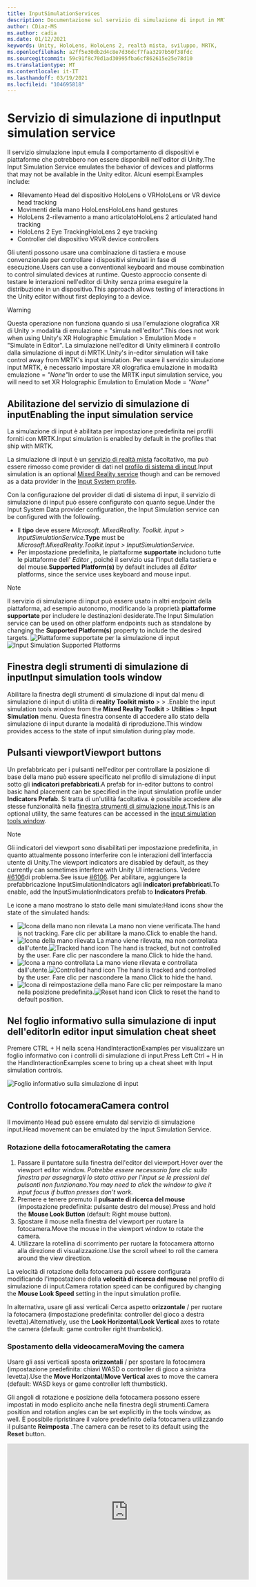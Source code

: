 ```yaml
---
title: InputSimulationServices
description: Documentazione sul servizio di simulazione di input in MRTK
author: CDiaz-MS
ms.author: cadia
ms.date: 01/12/2021
keywords: Unity, HoloLens, HoloLens 2, realtà mista, sviluppo, MRTK,
ms.openlocfilehash: a2ff5e30db2d4c8e7d36dcf7faa3297b50f38fdc
ms.sourcegitcommit: 59c91f8c70d1ad30995fba6cf862615e25e78d10
ms.translationtype: MT
ms.contentlocale: it-IT
ms.lasthandoff: 03/19/2021
ms.locfileid: "104695818"
---
```

# <a name="input-simulation-service"></a><span data-ttu-id="9c727-104">Servizio di simulazione di input</span><span class="sxs-lookup"><span data-stu-id="9c727-104">Input simulation service</span></span>

<span data-ttu-id="9c727-105">Il servizio simulazione input emula il comportamento di dispositivi e piattaforme che potrebbero non essere disponibili nell'editor di Unity.</span><span class="sxs-lookup"><span data-stu-id="9c727-105">The Input Simulation Service emulates the behavior of devices and platforms that may not be available in the Unity editor.</span></span> <span data-ttu-id="9c727-106">Alcuni esempi:</span><span class="sxs-lookup"><span data-stu-id="9c727-106">Examples include:</span></span>

* <span data-ttu-id="9c727-107">Rilevamento Head del dispositivo HoloLens o VR</span><span class="sxs-lookup"><span data-stu-id="9c727-107">HoloLens or VR device head tracking</span></span>
* <span data-ttu-id="9c727-108">Movimenti della mano HoloLens</span><span class="sxs-lookup"><span data-stu-id="9c727-108">HoloLens hand gestures</span></span>
* <span data-ttu-id="9c727-109">HoloLens 2-rilevamento a mano articolato</span><span class="sxs-lookup"><span data-stu-id="9c727-109">HoloLens 2 articulated hand tracking</span></span>
* <span data-ttu-id="9c727-110">HoloLens 2 Eye Tracking</span><span class="sxs-lookup"><span data-stu-id="9c727-110">HoloLens 2 eye tracking</span></span>
* <span data-ttu-id="9c727-111">Controller del dispositivo VR</span><span class="sxs-lookup"><span data-stu-id="9c727-111">VR device controllers</span></span>

<span data-ttu-id="9c727-112">Gli utenti possono usare una combinazione di tastiera e mouse convenzionale per controllare i dispositivi simulati in fase di esecuzione.</span><span class="sxs-lookup"><span data-stu-id="9c727-112">Users can use a conventional keyboard and mouse combination to control simulated devices at runtime.</span></span> <span data-ttu-id="9c727-113">Questo approccio consente di testare le interazioni nell'editor di Unity senza prima eseguire la distribuzione in un dispositivo.</span><span class="sxs-lookup"><span data-stu-id="9c727-113">This approach allows testing of interactions in the Unity editor without first deploying to a device.</span></span>

> [!WARNING]
> <span data-ttu-id="9c727-114">Questa operazione non funziona quando si usa l'emulazione olografica XR di Unity > modalità di emulazione = "simula nell'editor".</span><span class="sxs-lookup"><span data-stu-id="9c727-114">This does not work when using Unity's XR Holographic Emulation > Emulation Mode = "Simulate in Editor".</span></span> <span data-ttu-id="9c727-115">La simulazione nell'editor di Unity eliminerà il controllo dalla simulazione di input di MRTK.</span><span class="sxs-lookup"><span data-stu-id="9c727-115">Unity's in-editor simulation will take control away from MRTK's input simulation.</span></span> <span data-ttu-id="9c727-116">Per usare il servizio simulazione input MRTK, è necessario impostare XR olografica emulazione in modalità emulazione = *"None"*</span><span class="sxs-lookup"><span data-stu-id="9c727-116">In order to use the MRTK input simulation service, you will need to set XR Holographic Emulation to Emulation Mode = *"None"*</span></span>

## <a name="enabling-the-input-simulation-service"></a><span data-ttu-id="9c727-117">Abilitazione del servizio di simulazione di input</span><span class="sxs-lookup"><span data-stu-id="9c727-117">Enabling the input simulation service</span></span>

<span data-ttu-id="9c727-118">La simulazione di input è abilitata per impostazione predefinita nei profili forniti con MRTK.</span><span class="sxs-lookup"><span data-stu-id="9c727-118">Input simulation is enabled by default in the profiles that ship with MRTK.</span></span>

<span data-ttu-id="9c727-119">La simulazione di input è un [servizio di realtà mista](../../architecture/MixedRealityServices.md) facoltativo, ma può essere rimosso come provider di dati nel [profilo di sistema di input](../input/InputProviders.md).</span><span class="sxs-lookup"><span data-stu-id="9c727-119">Input simulation is an optional [Mixed Reality service](../../architecture/MixedRealityServices.md) though and can be removed as a data provider in the [Input System profile](../input/InputProviders.md).</span></span>

<span data-ttu-id="9c727-120">Con la configurazione del provider di dati di sistema di input, il servizio di simulazione di input può essere configurato con quanto segue.</span><span class="sxs-lookup"><span data-stu-id="9c727-120">Under the Input System Data provider configuration, the Input Simulation service can be configured with the following.</span></span>

* <span data-ttu-id="9c727-121">Il **tipo** deve essere *Microsoft. MixedReality. Toolkit. input > InputSimulationService*.</span><span class="sxs-lookup"><span data-stu-id="9c727-121">**Type** must be *Microsoft.MixedReality.Toolkit.Input > InputSimulationService*.</span></span>
* <span data-ttu-id="9c727-122">Per impostazione predefinita, le piattaforme **supportate** includono tutte le piattaforme dell' *Editor* , poiché il servizio usa l'input della tastiera e del mouse.</span><span class="sxs-lookup"><span data-stu-id="9c727-122">**Supported Platform(s)** by default includes all *Editor* platforms, since the service uses keyboard and mouse input.</span></span>

> [!NOTE]
> <span data-ttu-id="9c727-123">Il servizio di simulazione di input può essere usato in altri endpoint della piattaforma, ad esempio autonomo, modificando la proprietà **piattaforme supportate** per includere le destinazioni desiderate.</span><span class="sxs-lookup"><span data-stu-id="9c727-123">The Input Simulation service can be used on other platform endpoints such as standalone by changing the **Supported Platform(s)** property to include the desired targets.</span></span>
> <span data-ttu-id="9c727-124">![Piattaforme supportate per la simulazione di input](../images/input-simulation/InputSimulationSupportedPlatforms.gif)</span><span class="sxs-lookup"><span data-stu-id="9c727-124">![Input Simulation Supported Platforms](../images/input-simulation/InputSimulationSupportedPlatforms.gif)</span></span>

## <a name="input-simulation-tools-window"></a><span data-ttu-id="9c727-125">Finestra degli strumenti di simulazione di input</span><span class="sxs-lookup"><span data-stu-id="9c727-125">Input simulation tools window</span></span>

<span data-ttu-id="9c727-126">Abilitare la finestra degli strumenti di simulazione di input dal menu di simulazione di input di utilità di **reality Toolkit misto**  >    >   .</span><span class="sxs-lookup"><span data-stu-id="9c727-126">Enable the input simulation tools window from the  **Mixed Reality Toolkit** > **Utilities** > **Input Simulation** menu.</span></span> <span data-ttu-id="9c727-127">Questa finestra consente di accedere allo stato della simulazione di input durante la modalità di riproduzione.</span><span class="sxs-lookup"><span data-stu-id="9c727-127">This window provides access to the state of input simulation during play mode.</span></span>

## <a name="viewport-buttons"></a><span data-ttu-id="9c727-128">Pulsanti viewport</span><span class="sxs-lookup"><span data-stu-id="9c727-128">Viewport buttons</span></span>

<span data-ttu-id="9c727-129">Un prefabbricato per i pulsanti nell'editor per controllare la posizione di base della mano può essere specificato nel profilo di simulazione di input sotto gli **indicatori prefabbricati**.</span><span class="sxs-lookup"><span data-stu-id="9c727-129">A prefab for in-editor buttons to control basic hand placement can be specified in the input simulation profile under **Indicators Prefab**.</span></span> <span data-ttu-id="9c727-130">Si tratta di un'utilità facoltativa. è possibile accedere alle stesse funzionalità nella [finestra strumenti di simulazione input](#input-simulation-tools-window).</span><span class="sxs-lookup"><span data-stu-id="9c727-130">This is an optional utility, the same features can be accessed in the [input simulation tools window](#input-simulation-tools-window).</span></span>

> [!NOTE]
> <span data-ttu-id="9c727-131">Gli indicatori del viewport sono disabilitati per impostazione predefinita, in quanto attualmente possono interferire con le interazioni dell'interfaccia utente di Unity.</span><span class="sxs-lookup"><span data-stu-id="9c727-131">The viewport indicators are disabled by default, as they currently can sometimes interfere with Unity UI interactions.</span></span> <span data-ttu-id="9c727-132">Vedere [#6106](https://github.com/microsoft/MixedRealityToolkit-Unity/issues/6106)di problema.</span><span class="sxs-lookup"><span data-stu-id="9c727-132">See issue [#6106](https://github.com/microsoft/MixedRealityToolkit-Unity/issues/6106).</span></span> <span data-ttu-id="9c727-133">Per abilitare, aggiungere la prefabbricazione InputSimulationIndicators agli **indicatori prefabbricati**.</span><span class="sxs-lookup"><span data-stu-id="9c727-133">To enable, add the InputSimulationIndicators prefab to **Indicators Prefab**.</span></span>

<span data-ttu-id="9c727-134">Le icone a mano mostrano lo stato delle mani simulate:</span><span class="sxs-lookup"><span data-stu-id="9c727-134">Hand icons show the state of the simulated hands:</span></span>

* ![Icona della mano non rilevata](../images/input-simulation/MRTK_InputSimulation_HandIndicator_Untracked.png) <span data-ttu-id="9c727-136">La mano non viene verificata.</span><span class="sxs-lookup"><span data-stu-id="9c727-136">The hand is not tracking.</span></span> <span data-ttu-id="9c727-137">Fare clic per abilitare la mano.</span><span class="sxs-lookup"><span data-stu-id="9c727-137">Click to enable the hand.</span></span>
* <span data-ttu-id="9c727-138">![Icona della mano rilevata](../images/input-simulation/MRTK_InputSimulation_HandIndicator_Tracked.png "Icona della mano rilevata") La mano viene rilevata, ma non controllata dall'utente.</span><span class="sxs-lookup"><span data-stu-id="9c727-138">![Tracked hand icon](../images/input-simulation/MRTK_InputSimulation_HandIndicator_Tracked.png "Tracked hand icon") The hand is tracked, but not controlled by the user.</span></span> <span data-ttu-id="9c727-139">Fare clic per nascondere la mano.</span><span class="sxs-lookup"><span data-stu-id="9c727-139">Click to hide the hand.</span></span>
* <span data-ttu-id="9c727-140">![Icona a mano controllata](../images/input-simulation/MRTK_InputSimulation_HandIndicator_Controlled.png "Icona a mano controllata") La mano viene rilevata e controllata dall'utente.</span><span class="sxs-lookup"><span data-stu-id="9c727-140">![Controlled hand icon](../images/input-simulation/MRTK_InputSimulation_HandIndicator_Controlled.png "Controlled hand icon") The hand is tracked and controlled by the user.</span></span> <span data-ttu-id="9c727-141">Fare clic per nascondere la mano.</span><span class="sxs-lookup"><span data-stu-id="9c727-141">Click to hide the hand.</span></span>
* <span data-ttu-id="9c727-142">![Icona di reimpostazione della mano](../images/input-simulation/MRTK_InputSimulation_HandIndicator_Reset.png "Icona di reimpostazione della mano") Fare clic per reimpostare la mano nella posizione predefinita.</span><span class="sxs-lookup"><span data-stu-id="9c727-142">![Reset hand icon](../images/input-simulation/MRTK_InputSimulation_HandIndicator_Reset.png "Reset hand icon") Click to reset the hand to default position.</span></span>

## <a name="in-editor-input-simulation-cheat-sheet"></a><span data-ttu-id="9c727-143">Nel foglio informativo sulla simulazione di input dell'editor</span><span class="sxs-lookup"><span data-stu-id="9c727-143">In editor input simulation cheat sheet</span></span>

<span data-ttu-id="9c727-144">Premere CTRL + H nella scena HandInteractionExamples per visualizzare un foglio informativo con i controlli di simulazione di input.</span><span class="sxs-lookup"><span data-stu-id="9c727-144">Press Left Ctrl + H in the HandInteractionExamples scene to bring up a cheat sheet with Input simulation controls.</span></span>

![Foglio informativo sulla simulazione di input](https://user-images.githubusercontent.com/39840334/86066480-13637f00-ba27-11ea-8814-d222d548f684.gif)

## <a name="camera-control"></a><span data-ttu-id="9c727-146">Controllo fotocamera</span><span class="sxs-lookup"><span data-stu-id="9c727-146">Camera control</span></span>

<span data-ttu-id="9c727-147">Il movimento Head può essere emulato dal servizio di simulazione input.</span><span class="sxs-lookup"><span data-stu-id="9c727-147">Head movement can be emulated by the Input Simulation Service.</span></span>

### <a name="rotating-the-camera"></a><span data-ttu-id="9c727-148">Rotazione della fotocamera</span><span class="sxs-lookup"><span data-stu-id="9c727-148">Rotating the camera</span></span>

1. <span data-ttu-id="9c727-149">Passare il puntatore sulla finestra dell'editor del viewport.</span><span class="sxs-lookup"><span data-stu-id="9c727-149">Hover over the viewport editor window.</span></span>
    <span data-ttu-id="9c727-150">*Potrebbe essere necessario fare clic sulla finestra per assegnargli lo stato attivo per l'input se le pressioni dei pulsanti non funzionano.*</span><span class="sxs-lookup"><span data-stu-id="9c727-150">*You may need to click the window to give it input focus if button presses don't work.*</span></span>
1. <span data-ttu-id="9c727-151">Premere e tenere premuto il **pulsante di ricerca del mouse** (impostazione predefinita: pulsante destro del mouse).</span><span class="sxs-lookup"><span data-stu-id="9c727-151">Press and hold the **Mouse Look Button** (default: Right mouse button).</span></span>
1. <span data-ttu-id="9c727-152">Spostare il mouse nella finestra del viewport per ruotare la fotocamera.</span><span class="sxs-lookup"><span data-stu-id="9c727-152">Move the mouse in the viewport window to rotate the camera.</span></span>
1. <span data-ttu-id="9c727-153">Utilizzare la rotellina di scorrimento per ruotare la fotocamera attorno alla direzione di visualizzazione.</span><span class="sxs-lookup"><span data-stu-id="9c727-153">Use the scroll wheel to roll the camera around the view direction.</span></span>

<span data-ttu-id="9c727-154">La velocità di rotazione della fotocamera può essere configurata modificando l'impostazione della **velocità di ricerca del mouse** nel profilo di simulazione di input.</span><span class="sxs-lookup"><span data-stu-id="9c727-154">Camera rotation speed can be configured by changing the **Mouse Look Speed** setting in the input simulation profile.</span></span>

<span data-ttu-id="9c727-155">In alternativa, usare gli assi verticali Cerca aspetto **orizzontale** /  per ruotare la fotocamera (impostazione predefinita: controller del gioco a destra levetta).</span><span class="sxs-lookup"><span data-stu-id="9c727-155">Alternatively, use the **Look Horizontal**/**Look Vertical** axes to rotate the camera (default: game controller right thumbstick).</span></span>

### <a name="moving-the-camera"></a><span data-ttu-id="9c727-156">Spostamento della videocamera</span><span class="sxs-lookup"><span data-stu-id="9c727-156">Moving the camera</span></span>

<span data-ttu-id="9c727-157">Usare gli assi verticali sposta **orizzontali** /  per spostare la fotocamera (impostazione predefinita: chiavi WASD o controller di gioco a sinistra levetta).</span><span class="sxs-lookup"><span data-stu-id="9c727-157">Use the **Move Horizontal**/**Move Vertical** axes to move the camera (default: WASD keys or game controller left thumbstick).</span></span>

<span data-ttu-id="9c727-158">Gli angoli di rotazione e posizione della fotocamera possono essere impostati in modo esplicito anche nella finestra degli strumenti.</span><span class="sxs-lookup"><span data-stu-id="9c727-158">Camera position and rotation angles can be set explicitly in the tools window, as well.</span></span> <span data-ttu-id="9c727-159">È possibile ripristinare il valore predefinito della fotocamera utilizzando il pulsante **Reimposta** .</span><span class="sxs-lookup"><span data-stu-id="9c727-159">The camera can be reset to its default using the **Reset** button.</span></span>

<iframe width="560" height="315" src="https://www.youtube.com/embed/Z7L4I1ET7GU" class="center" frameborder="0" allow="accelerometer; encrypted-media; gyroscope; picture-in-picture" allowfullscreen />

## <a name="controller-simulation"></a><span data-ttu-id="9c727-160">Simulazione del controller</span><span class="sxs-lookup"><span data-stu-id="9c727-160">Controller simulation</span></span>

<span data-ttu-id="9c727-161">La simulazione di input supporta i dispositivi controller emulati (ad esempio, i controller di movimento e le mani).</span><span class="sxs-lookup"><span data-stu-id="9c727-161">The input simulation supports emulated controller devices (i.e. motion controllers and hands).</span></span> <span data-ttu-id="9c727-162">Questi controller virtuali possono interagire con qualsiasi oggetto che supporti i controller normali, ad esempio pulsanti o oggetti afferrabili.</span><span class="sxs-lookup"><span data-stu-id="9c727-162">These virtual controllers can interact with any object that supports regular controllers, such as buttons or grabbable objects.</span></span>

### <a name="controller-simulation-mode"></a><span data-ttu-id="9c727-163">Modalità di simulazione del controller</span><span class="sxs-lookup"><span data-stu-id="9c727-163">Controller simulation mode</span></span>

<span data-ttu-id="9c727-164">Nella [finestra strumenti di simulazione input](#input-simulation-tools-window) l'impostazione della **modalità di simulazione del controller predefinita** cambia tra tre modelli di input distinti.</span><span class="sxs-lookup"><span data-stu-id="9c727-164">In the [input simulation tools window](#input-simulation-tools-window) the **Default Controller Simulation Mode** setting switches between three distinct input models.</span></span> <span data-ttu-id="9c727-165">Questa modalità predefinita può essere impostata anche nel profilo di simulazione di input.</span><span class="sxs-lookup"><span data-stu-id="9c727-165">This default mode can also be set in the input simulation profile.</span></span>

* <span data-ttu-id="9c727-166">*Mano articolata*: simula un dispositivo mano completamente articolato con dati di posizione congiunta.</span><span class="sxs-lookup"><span data-stu-id="9c727-166">*Articulated Hands*: Simulates a fully articulated hand device with joint position data.</span></span>

   <span data-ttu-id="9c727-167">Emula il modello di interazione HoloLens 2.</span><span class="sxs-lookup"><span data-stu-id="9c727-167">Emulates HoloLens 2 interaction model.</span></span>

   <span data-ttu-id="9c727-168">In questa modalità le interazioni basate sul posizionamento preciso della mano o sull'uso del contatto possono essere simulate.</span><span class="sxs-lookup"><span data-stu-id="9c727-168">Interactions that are based on the precise positioning of the hand or use touching can be simulated in this mode.</span></span>

* <span data-ttu-id="9c727-169">*Movimenti della mano*: simula un modello a mano semplificato con tocchi aria e movimenti di base.</span><span class="sxs-lookup"><span data-stu-id="9c727-169">*Hand Gestures*: Simulates a simplified hand model with air tap and basic gestures.</span></span>

   <span data-ttu-id="9c727-170">Emula il [modello di interazione HoloLens](https://docs.microsoft.com/windows/mixed-reality/gestures).</span><span class="sxs-lookup"><span data-stu-id="9c727-170">Emulates [HoloLens interaction model](https://docs.microsoft.com/windows/mixed-reality/gestures).</span></span>

   <span data-ttu-id="9c727-171">Lo stato attivo è controllato tramite il puntatore a sguardi.</span><span class="sxs-lookup"><span data-stu-id="9c727-171">Focus is controlled using the Gaze pointer.</span></span> <span data-ttu-id="9c727-172">Il gesto del *rubinetto d'aria* viene usato per interagire con i pulsanti.</span><span class="sxs-lookup"><span data-stu-id="9c727-172">The *Air Tap* gesture is used to interact with buttons.</span></span>

* <span data-ttu-id="9c727-173">*Motion controller*: simula un controller di movimento usato con auricolari VR che funziona in modo analogo a molte interazioni con le mani articolate.</span><span class="sxs-lookup"><span data-stu-id="9c727-173">*Motion Controller*: Simulates a motion controller used with VR headsets that works similarly to far interactions with Articulated Hands.</span></span>

   <span data-ttu-id="9c727-174">Emula la cuffia VR con il modello di interazione dei controller.</span><span class="sxs-lookup"><span data-stu-id="9c727-174">Emulates VR headset with controllers interaction model.</span></span>

   <span data-ttu-id="9c727-175">I tasti trigger, Acquisisci e menu vengono simulati tramite input da tastiera e mouse.</span><span class="sxs-lookup"><span data-stu-id="9c727-175">The trigger, grab and menu keys are simulated via keyboard and mouse input.</span></span>

### <a name="simulating-controller-movement"></a><span data-ttu-id="9c727-176">Simulazione dello spostamento del controller</span><span class="sxs-lookup"><span data-stu-id="9c727-176">Simulating controller movement</span></span>

<span data-ttu-id="9c727-177">Premere e tenere premuto il **tasto di manipolazione del controller di sinistra/destra** (impostazione predefinita: spostamento a *sinistra* per il controller sinistro e *lo spazio* per il controller destro) per ottenere il controllo di uno dei controller.</span><span class="sxs-lookup"><span data-stu-id="9c727-177">Press and hold the **Left/Right Controller Manipulation Key** (default: *Left Shift* for left controller and *Space* for right controller) to gain control of either controller.</span></span> <span data-ttu-id="9c727-178">Mentre viene premuto il tasto di manipolazione, il controller verrà visualizzato nel viewport.</span><span class="sxs-lookup"><span data-stu-id="9c727-178">While the manipulation key is pressed, the controller will appear in the viewport.</span></span> <span data-ttu-id="9c727-179">Una volta rilasciata la chiave di manipolazione, i controller scompariranno dopo un **timeout di Hide del controller** breve.</span><span class="sxs-lookup"><span data-stu-id="9c727-179">Once the manipulation key is released, the controllers will disappear after a short **Controller Hide Timeout**.</span></span>

<span data-ttu-id="9c727-180">I controller possono essere attivati e bloccati rispetto alla fotocamera nella [finestra degli strumenti di simulazione di input](#input-simulation-tools-window) o premendo la **chiave del controller di attivazione/disattivazione** (impostazione predefinita: *T* per left e *Y* per Right).</span><span class="sxs-lookup"><span data-stu-id="9c727-180">Controllers can be toggled on and frozen relative to the camera in the [input simulation tools window](#input-simulation-tools-window) or by pressing the **Toggle Left/Right Controller Key** (default: *T* for left and *Y* for right).</span></span> <span data-ttu-id="9c727-181">Premere di nuovo il tasto di attivazione per nascondere di nuovo i controller.</span><span class="sxs-lookup"><span data-stu-id="9c727-181">Press the toggle key again to hide the controllers again.</span></span> <span data-ttu-id="9c727-182">Per modificare i controller, è necessario che venga mantenuta la **chiave di manipolazione del controller di sinistra/destra** .</span><span class="sxs-lookup"><span data-stu-id="9c727-182">To manipulate the controllers, the **Left/Right Controller Manipulation Key** needs to be held.</span></span> <span data-ttu-id="9c727-183">Il doppio tocco della **chiave di manipolazione del controller di sinistra/destra** può anche attivare/disattivare i controller.</span><span class="sxs-lookup"><span data-stu-id="9c727-183">Double tapping the **Left/Right Controller Manipulation Key** can also toggle the controllers on/off.</span></span>

<span data-ttu-id="9c727-184">Il movimento del mouse sposterà il controller nel piano di visualizzazione.</span><span class="sxs-lookup"><span data-stu-id="9c727-184">Mouse movement will move the controller in the view plane.</span></span> <span data-ttu-id="9c727-185">I controller possono essere spostati in modo più o più vicino alla fotocamera usando la **rotellina del mouse**.</span><span class="sxs-lookup"><span data-stu-id="9c727-185">Controllers can be moved further or closer to the camera using the **mouse wheel**.</span></span>

<span data-ttu-id="9c727-186">Per ruotare i controller con il mouse, tenere premuto il tasto di **manipolazione del controller di sinistra/destra** (spostamento *a* *sinistra* o *spazio*) e il **pulsante ruota del controller** (impostazione predefinita: pulsante *sinistro CTRL* ), quindi spostare il mouse per ruotare il controller.</span><span class="sxs-lookup"><span data-stu-id="9c727-186">To rotate controllers using the mouse, hold both the **Left/Right Controller Manipulation Key** (*Left Shift* or *Space*) *and* the **Controller Rotate Button** (default: *Left Ctrl* button) and then move the mouse to rotate the controller.</span></span> <span data-ttu-id="9c727-187">La velocità di rotazione del controller può essere configurata modificando l'impostazione della **velocità di rotazione del controller del mouse** nel profilo di simulazione di input.</span><span class="sxs-lookup"><span data-stu-id="9c727-187">Controller rotation speed can be configured by changing the **Mouse Controller Rotation Speed** setting in the input simulation profile.</span></span>

<span data-ttu-id="9c727-188">È anche possibile modificare la selezione host della mano nella [finestra strumenti di simulazione input](#input-simulation-tools-window), inclusa la reimpostazione delle lancette per impostazione predefinita.</span><span class="sxs-lookup"><span data-stu-id="9c727-188">All hand placement can also changed in the [input simulation tools window](#input-simulation-tools-window), including resetting hands to default.</span></span>

### <a name="additional-profile-settings"></a><span data-ttu-id="9c727-189">Impostazioni del profilo aggiuntive</span><span class="sxs-lookup"><span data-stu-id="9c727-189">Additional profile settings</span></span>

* <span data-ttu-id="9c727-190">Il **moltiplicatore di profondità del controller** controlla la sensibilità del movimento di profondità della rotellina del mouse.</span><span class="sxs-lookup"><span data-stu-id="9c727-190">**Controller Depth Multiplier** controls the sensitivity of the mouse scroll wheel depth movement.</span></span> <span data-ttu-id="9c727-191">Un numero maggiore accelererà lo zoom del controller.</span><span class="sxs-lookup"><span data-stu-id="9c727-191">A larger number will speed up controller zoom.</span></span>
* <span data-ttu-id="9c727-192">La **distanza del controller predefinita** è la distanza iniziale dei controller dalla fotocamera.</span><span class="sxs-lookup"><span data-stu-id="9c727-192">**Default Controller Distance** is the initial distance of controllers from the camera.</span></span> <span data-ttu-id="9c727-193">Se si fa clic sui controller dei pulsanti di **reimpostazione** , i controller vengono posizionati a distanza.</span><span class="sxs-lookup"><span data-stu-id="9c727-193">Clicking the **Reset** button controllers will also place controllers at this distance.</span></span>
* <span data-ttu-id="9c727-194">La **quantità di jitter del controller** aggiunge un movimento casuale ai controller.</span><span class="sxs-lookup"><span data-stu-id="9c727-194">**Controller Jitter Amount** adds random motion to controllers.</span></span> <span data-ttu-id="9c727-195">Questa funzionalità può essere usata per simulare un rilevamento del controller non accurato nel dispositivo e garantire che le interazioni funzionino correttamente con l'input rumoroso.</span><span class="sxs-lookup"><span data-stu-id="9c727-195">This feature can be used to simulate inaccurate controller tracking on the device, and ensure that interactions work well with noisy input.</span></span>

<iframe width="560" height="315" src="https://www.youtube.com/embed/uRYfwuqsjBQ" class="center" frameborder="0" allow="accelerometer; encrypted-media; gyroscope; picture-in-picture" allowfullscreen />

### <a name="hand-gestures"></a><span data-ttu-id="9c727-196">Movimenti della mano</span><span class="sxs-lookup"><span data-stu-id="9c727-196">Hand gestures</span></span>

<span data-ttu-id="9c727-197">È anche possibile simulare movimenti della mano, ad esempio pizzicare, afferrare, frugare e così via.</span><span class="sxs-lookup"><span data-stu-id="9c727-197">Hand gestures such as pinching, grabbing, poking, etc. can also be simulated.</span></span>

1. <span data-ttu-id="9c727-198">Abilitare il controllo della mano usando il **tasto di manipolazione del controller sinistro/destro** (*spostamento a sinistra* o *spazio*)</span><span class="sxs-lookup"><span data-stu-id="9c727-198">Enable hand control using the **Left/Right Controller Manipulation Key** (*Left Shift* or *Space*)</span></span>

2. <span data-ttu-id="9c727-199">Durante la manipolazione, premere e tenere premuto un pulsante del mouse per eseguire un movimento di mano.</span><span class="sxs-lookup"><span data-stu-id="9c727-199">While manipulating, press and hold a mouse button to perform a hand gesture.</span></span>

<span data-ttu-id="9c727-200">È possibile eseguire il mapping di ognuno dei pulsanti del mouse per trasformare la forma mano in un movimento diverso usando le impostazioni di *movimento della mano sinistra/centrale/destra del mouse* .</span><span class="sxs-lookup"><span data-stu-id="9c727-200">Each of the mouse buttons can be mapped to transform the hand shape into a different gesture using the *Left/Middle/Right Mouse Hand Gesture* settings.</span></span> <span data-ttu-id="9c727-201">Il *gesto della mano predefinito* è la forma della mano quando non viene premuto alcun pulsante.</span><span class="sxs-lookup"><span data-stu-id="9c727-201">The *Default Hand Gesture* is the shape of the hand when no button is pressed.</span></span>

> [!NOTE]
> <span data-ttu-id="9c727-202">Il gesto del *pizzico* è l'unico gesto che esegue l'azione "Select" a questo punto.</span><span class="sxs-lookup"><span data-stu-id="9c727-202">The *Pinch* gesture is the only gesture that performs the "Select" action at this point.</span></span>

### <a name="one-hand-manipulation"></a><span data-ttu-id="9c727-203">Manipolazione a mano singola</span><span class="sxs-lookup"><span data-stu-id="9c727-203">One-hand manipulation</span></span>

1. <span data-ttu-id="9c727-204">Premere e tenere premuto il **tasto di manipolazione del controller di sinistra/destra** (*spostamento a sinistra* o *spazio*)</span><span class="sxs-lookup"><span data-stu-id="9c727-204">Press and hold **Left/Right Controller Manipulation Key** (*Left Shift* or *Space*)</span></span>
2. <span data-ttu-id="9c727-205">Punto all'oggetto</span><span class="sxs-lookup"><span data-stu-id="9c727-205">Point at object</span></span>
3. <span data-ttu-id="9c727-206">Premere il pulsante del mouse per pizzicare</span><span class="sxs-lookup"><span data-stu-id="9c727-206">Hold mouse button to pinch</span></span>
4. <span data-ttu-id="9c727-207">Usare il mouse per spostare l'oggetto</span><span class="sxs-lookup"><span data-stu-id="9c727-207">Use your mouse to move the object</span></span>
5. <span data-ttu-id="9c727-208">Rilasciare il pulsante del mouse per arrestare l'interazione</span><span class="sxs-lookup"><span data-stu-id="9c727-208">Release the mouse button to stop interaction</span></span>

<iframe width="560" height="315" src="https://www.youtube.com/embed/rM0xaHam6wM" class="center" frameborder="0" allow="accelerometer; encrypted-media; gyroscope; picture-in-picture" allowfullscreen />

### <a name="two-hand-manipulation"></a><span data-ttu-id="9c727-209">Manipolazione a due mano</span><span class="sxs-lookup"><span data-stu-id="9c727-209">Two-hand manipulation</span></span>

<span data-ttu-id="9c727-210">Per la modifica di oggetti con due mani allo stesso tempo, è consigliabile usare la modalità mano permanente.</span><span class="sxs-lookup"><span data-stu-id="9c727-210">For manipulating objects with two hands at the same time, the persistent hand mode is recommended.</span></span>

1. <span data-ttu-id="9c727-211">Premere il tasto di attivazione/disattivazione (*T/Y*) per entrambe le mani.</span><span class="sxs-lookup"><span data-stu-id="9c727-211">Toggle on both hands by pressing the toggle keys (*T/Y*).</span></span>
1. <span data-ttu-id="9c727-212">Modificare una mano alla volta:</span><span class="sxs-lookup"><span data-stu-id="9c727-212">Manipulate one hand at a time:</span></span>
    1. <span data-ttu-id="9c727-213">Mantenere lo **spazio** per controllare la mano destra</span><span class="sxs-lookup"><span data-stu-id="9c727-213">Hold **Space** to control the right hand</span></span>
    1. <span data-ttu-id="9c727-214">Spostare la mano nella posizione in cui si desidera ottenere l'oggetto</span><span class="sxs-lookup"><span data-stu-id="9c727-214">Move the hand to where you want to grab the object</span></span>
    1. <span data-ttu-id="9c727-215">Premere il **pulsante sinistro del mouse** per attivare il gesto del *pizzico* .</span><span class="sxs-lookup"><span data-stu-id="9c727-215">Press the **left mouse button** to activate the *Pinch* gesture.</span></span>
    1. <span data-ttu-id="9c727-216">Liberare **spazio** per arrestare il controllo della mano destra.</span><span class="sxs-lookup"><span data-stu-id="9c727-216">Release **Space** to stop controlling the right hand.</span></span> <span data-ttu-id="9c727-217">La mano verrà bloccata sul posto e verrà bloccata nel movimento del *pizzico* perché non è più manipolata.</span><span class="sxs-lookup"><span data-stu-id="9c727-217">The hand will be frozen in place and be locked into the *Pinch* gesture since it is no longer being manipulated.</span></span>
1. <span data-ttu-id="9c727-218">Ripetere il processo con l'altra parte, afferrando lo stesso oggetto in una seconda posizione.</span><span class="sxs-lookup"><span data-stu-id="9c727-218">Repeat the process with the other hand, grabbing the same object in a second spot.</span></span>
1. <span data-ttu-id="9c727-219">Ora che entrambe le mani stanno afferrando lo stesso oggetto, è possibile spostarle per eseguire una manipolazione a due mani.</span><span class="sxs-lookup"><span data-stu-id="9c727-219">Now that both hands are grabbing the same object, you can move either of them to perform two-handed manipulation.</span></span>

<iframe width="560" height="315" src="https://www.youtube.com/embed/Qol5OFNfN14" class="center" frameborder="0" allow="accelerometer; encrypted-media; gyroscope; picture-in-picture" allowfullscreen />

### <a name="ggv-gaze-gesture-and-voice-interaction"></a><span data-ttu-id="9c727-220">Interazione tra GGV (sguardi, movimenti e voce)</span><span class="sxs-lookup"><span data-stu-id="9c727-220">GGV (Gaze, Gesture, and Voice) interaction</span></span>

<span data-ttu-id="9c727-221">Per impostazione predefinita, l'interazione GGV è abilitata nell'editor mentre non vi sono mani articolate presenti nella scena.</span><span class="sxs-lookup"><span data-stu-id="9c727-221">By default, GGV interaction is enabled in-editor while there are no articulated hands present in the scene.</span></span>

1. <span data-ttu-id="9c727-222">Ruota la fotocamera per puntare il cursore sullo sguardo all'oggetto interagibile (pulsante destro del mouse)</span><span class="sxs-lookup"><span data-stu-id="9c727-222">Rotate the camera to point the gaze cursor at the interactable object (right mouse button)</span></span>
1. <span data-ttu-id="9c727-223">Fare clic e tenendo premuto il **pulsante sinistro del mouse** per interagire</span><span class="sxs-lookup"><span data-stu-id="9c727-223">Click and hold **left mouse button** to interact</span></span>
1. <span data-ttu-id="9c727-224">Ruotare nuovamente la fotocamera per modificare l'oggetto</span><span class="sxs-lookup"><span data-stu-id="9c727-224">Rotate the camera again to manipulate the object</span></span>

<span data-ttu-id="9c727-225">Per disattivare questa opzione, è possibile attivare o disattivare l'opzione *è abilitata per l'input Hand Free* all'interno del profilo di simulazione di input.</span><span class="sxs-lookup"><span data-stu-id="9c727-225">You can turn this off by toggling the *Is Hand Free Input Enabled* option inside the Input Simulation Profile.</span></span>

<span data-ttu-id="9c727-226">Inoltre, è possibile usare le mani simulate per l'interazione GGV</span><span class="sxs-lookup"><span data-stu-id="9c727-226">In addition, you can use simulated hands for GGV interaction</span></span>

1. <span data-ttu-id="9c727-227">Abilitare la simulazione GGV cambiando la **modalità di simulazione Hand** in *movimenti* nel [profilo di simulazione di input](#enabling-the-input-simulation-service)</span><span class="sxs-lookup"><span data-stu-id="9c727-227">Enable GGV simulation by switching **Hand Simulation Mode** to *Gestures* in the [Input Simulation Profile](#enabling-the-input-simulation-service)</span></span>
1. <span data-ttu-id="9c727-228">Ruota la fotocamera per puntare il cursore sullo sguardo all'oggetto interagibile (pulsante destro del mouse)</span><span class="sxs-lookup"><span data-stu-id="9c727-228">Rotate the camera to point the gaze cursor at the interactable object (right mouse button)</span></span>
1. <span data-ttu-id="9c727-229">Mantenere lo **spazio** per controllare la mano destra</span><span class="sxs-lookup"><span data-stu-id="9c727-229">Hold **Space** to control the right hand</span></span>
1. <span data-ttu-id="9c727-230">Fare clic e tenendo premuto il **pulsante sinistro del mouse** per interagire</span><span class="sxs-lookup"><span data-stu-id="9c727-230">Click and hold **left mouse button** to interact</span></span>
1. <span data-ttu-id="9c727-231">Usare il mouse per spostare l'oggetto</span><span class="sxs-lookup"><span data-stu-id="9c727-231">Use your mouse to move the object</span></span>
1. <span data-ttu-id="9c727-232">Rilasciare il pulsante del mouse per arrestare l'interazione</span><span class="sxs-lookup"><span data-stu-id="9c727-232">Release the mouse button to stop interaction</span></span>

<iframe width="560" height="315" src="https://www.youtube.com/embed/6841rRMdqWw" class="center" frameborder="0" allow="accelerometer; encrypted-media; gyroscope; picture-in-picture" allowfullscreen />

### <a name="motion-controller-interaction"></a><span data-ttu-id="9c727-233">Interazione del controller di movimento</span><span class="sxs-lookup"><span data-stu-id="9c727-233">Motion controller interaction</span></span>

<span data-ttu-id="9c727-234">I controller di movimento simulati possono essere manipolati allo stesso modo delle mani articolate.</span><span class="sxs-lookup"><span data-stu-id="9c727-234">The simulated motion controllers can be manipulated the same way articulated hands are.</span></span> <span data-ttu-id="9c727-235">Il modello di interazione è analogo all'interazione tra la mano articolata, mentre il trigger, il tasto di scelta rapida e i tasti di menu vengono mappati rispettivamente al *pulsante sinistro del mouse*, alla chiave *G* e *M* .</span><span class="sxs-lookup"><span data-stu-id="9c727-235">The interaction model is similar to far interaction of articulated hand while the trigger, grab and menu keys are mapped to *left mouse button*, *G* and *M* key respectively.</span></span>

### <a name="eye-tracking"></a><span data-ttu-id="9c727-236">Tracciamento oculare</span><span class="sxs-lookup"><span data-stu-id="9c727-236">Eye tracking</span></span>

<span data-ttu-id="9c727-237">È possibile abilitare la [simulazione di rilevamento degli occhi](../eye-tracking/EyeTracking_BasicSetup.md#simulating-eye-tracking-in-the-unity-editor) selezionando l'opzione **simula posizione occhio** nel [Profilo simulazione di input](#enabling-the-input-simulation-service).</span><span class="sxs-lookup"><span data-stu-id="9c727-237">[Eye tracking simulation](../eye-tracking/EyeTracking_BasicSetup.md#simulating-eye-tracking-in-the-unity-editor) can be enabled by checking the **Simulate Eye Position** option in the [Input Simulation Profile](#enabling-the-input-simulation-service).</span></span> <span data-ttu-id="9c727-238">Questo non deve essere usato con le interazioni di stile GGV o Motion controller (assicurarsi che la **modalità di simulazione del controller predefinito** sia impostata su *mano articolata*).</span><span class="sxs-lookup"><span data-stu-id="9c727-238">This should not be used with GGV or motion controller style interactions (so ensure that **Default Controller Simulation Mode** is set to *Articulated Hand*).</span></span>

## <a name="see-also"></a><span data-ttu-id="9c727-239">Vedi anche</span><span class="sxs-lookup"><span data-stu-id="9c727-239">See also</span></span>

* <span data-ttu-id="9c727-240">[Profilo di sistema di input](../input/InputProviders.md).</span><span class="sxs-lookup"><span data-stu-id="9c727-240">[Input System profile](../input/InputProviders.md).</span></span>
